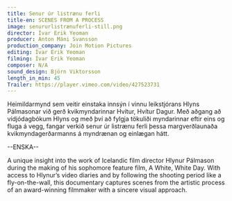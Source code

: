 ```yaml
---
title: Senur úr listrænu ferli
title-en: SCENES FROM A PROCESS
image: senururlistrænuferli-still.png
director: Ívar Erik Yeoman
producer: Anton Máni Svansson
production_company: Join Motion Pictures
editing: Ívar Erik Yeoman
filming: Ívar Erik Yeoman
composer: N/A
sound_design: Björn Viktorsson
length_in_min: 45
Trailer: https://player.vimeo.com/video/427523731
---
```

Heimildarmynd sem veitir einstaka innsýn í vinnu leikstjórans Hlyns Pálmasonar við gerð kvikmyndarinnar Hvítur, Hvítur Dagur. Með aðgang að vídjódagbókum Hlyns og með því að fylgja tökuliði myndarinnar eftir eins og fluga á vegg, fangar verkið senur úr listrænu ferli þessa margverðlaunaða kvikmyndagerðarmanns á myndrænan og einlægan hátt.

\--ENSKA--

A unique insight into the work of Icelandic film director Hlynur Pálmason during the making of his sophomore feature film, A White, White Day. With access to Hlynur’s video diaries and by following the shooting period like a fly-on-the-wall, this documentary captures scenes from the artistic process of an award-winning filmmaker with a sincere visual approach.